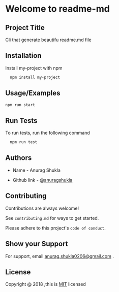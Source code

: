 
# Welcome to readme-md
## Project Title

Cli that generate beautifu readme.md file


## Installation

Install my-project with npm

```bash
  npm install my-project
```
    
## Usage/Examples

```javascript
npm run start
```


## Run Tests

To run tests, run the following command

```bash
  npm run test
```


## Authors

- Name - Anurag Shukla 

- Github link - [@anuragshukla](https://www.github.com/Anurag-Shukla0206)


## Contributing

Contributions are always welcome!

See `contributing.md` for ways to get started.

Please adhere to this project's `code of conduct`.


## Show your Support

For support, email anurag.shukla0206@gmail.com .


## License

 Copyright @ 2018 ,this is [MIT](https://choosealicense.com/licenses/mit/) licensed

